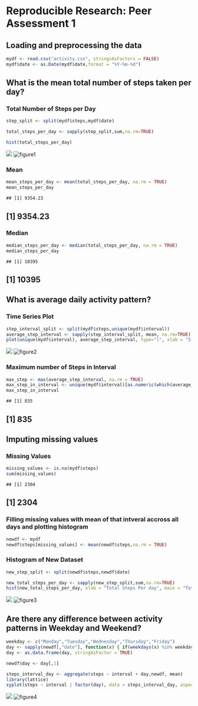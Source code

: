 # Reproducible Research: Peer Assessment 1

##  Loading and preprocessing the data


```r
mydf <- read.csv("activity.csv", stringsAsFactors = FALSE)
mydf$date <- as.Date(mydf$date,format = "%Y-%m-%d")
```

## What is the mean total number of steps taken per day?

### Total Number of Steps per Day

```r
step_split <- split(mydf$steps,mydf$date)

total_steps_per_day <- sapply(step_split,sum,na.rm=TRUE)

hist(total_steps_per_day)
```

![](PA1_template_files/figure-html/unnamed-chunk-2-1.png)<!-- -->
![figure1](figure/figure1.png)

### Mean

```r
mean_steps_per_day <- mean(total_steps_per_day, na.rm = TRUE)
mean_steps_per_day
```

```
## [1] 9354.23
```

## [1] 9354.23

### Median

```r
median_steps_per_day <- median(total_steps_per_day, na.rm = TRUE)
median_steps_per_day
```

```
## [1] 10395
```
## [1] 10395


## What is average daily activity pattern?
### Time Series Plot

```r
step_interval_split <- split(mydf$steps,unique(mydf$interval))
average_step_interval <- sapply(step_interval_split, mean, na.rm=TRUE)
plot(unique(mydf$interval), average_step_interval, type="l", xlab = "5 minute interval", ylab = "Average Steps Taken")
```

![](PA1_template_files/figure-html/unnamed-chunk-5-1.png)<!-- -->
![figure2](figure/figure2.png)

### Maximum number of Steps in Interval

```r
max_step <- max(average_step_interval, na.rm = TRUE)
max_step_in_interval <- unique(mydf$interval)[as.numeric(which(average_step_interval==max_step))]
max_step_in_interval
```

```
## [1] 835
```
## [1] 835


## Imputing missing values

### Missing Values

```r
missing_values <- is.na(mydf$steps)
sum(missing_values)
```

```
## [1] 2304
```
## [1] 2304

### Filling missing values with mean of that intveral accross all days and plotting histogram


```r
newdf <- mydf
newdf$steps[missing_values] <- mean(newdf$steps,na.rm = TRUE)
```

### Histogram of New Dataset

```r
new_step_split <- split(newdf$steps,newdf$date)

new_total_steps_per_day <- sapply(new_step_split,sum,na.rm=TRUE)
hist(new_total_steps_per_day, xlab = "Total Steps Per day", main = "Total Steps Per day ")
```

![](PA1_template_files/figure-html/unnamed-chunk-9-1.png)<!-- -->
![figure3](figure/figure3.png)

## Are there any difference between activity patterns in Weekday and Weekend?


```r
weekday <- c("Monday","Tuesday","Wednesday","Thursday","Friday")
day <- sapply(newdf[,"date"], function(x) { if(weekdays(x) %in% weekday) {"weekday"} else {"weekend"}})
day <- as.data.frame(day, stringAsFactor = TRUE)

newdf$day <- day[,1]

steps_interval_day <- aggregate(steps ~ interval + day,newdf, mean)
library(lattice)
xyplot(steps ~ interval | factor(day), data = steps_interval_day, aspect = 1/2, type="l")
```

![](PA1_template_files/figure-html/unnamed-chunk-10-1.png)<!-- -->
![figure4](figure/figure4.png)
